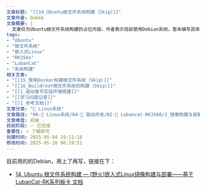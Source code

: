 ```yaml
---
文章标题: "[[14_Ubuntu根文件系统构建（Skip）]]" 
文章作者: Dakkk
文章概要: |
  文章仅为Ubuntu根文件系统构建的占位内容，作者表示目前使用Debian系统，暂未编写具体内容，仅提供了外部参考链接。
tags:
- "Ubuntu"
- "根文件系统"
- "嵌入式Linux"
- "RK356x"
- "LubanCat"
- "系统构建"
相关文章:
- "[[15_使用Docker构建根文件系统（Skip）]]"
- "[[16_Buildroot根文件系统的构建（Skip）]]"
- "[[1_驱动章节实验环境搭建]]"
- "[[学习问题记录]]"
- "[[1_参考文档]]"
文章分类: "🐧 Linux系统"
文章路径: "06-🐧 Linux系统/04-🔌 驱动开发/02-💾 Lubancat-RK3568/2_镜像构建与部署/14_Ubuntu根文件系统构建（Skip）.md"
文章难度: 初级 💧
目前阶段: ✅ 已完成
重要性: ⭐ 了解即可
创建时间: 2025-05-04 19:11:18
修改时间: 2025-05-28 00:19:51
---
```



目前用的的Debian，用上了再写，链接在下：
- [14. Ubuntu 根文件系统构建 — [野火]嵌入式Linux镜像构建与部署——基于LubanCat-RK系列板卡 文档](https://doc.embedfire.com/linux/rk356x/build_and_deploy/zh/latest/building_image/ubuntu_rootfs/ubuntu_rootfs.html)